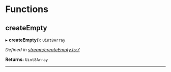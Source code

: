 

# Functions

<a id="createempty"></a>

##  createEmpty

▸ **createEmpty**(): `Uint8Array`

*Defined in [stream/createEmpty.ts:7](https://github.com/polkadot-js/common/blob/a396d17/packages/trie-codec/src/stream/createEmpty.ts#L7)*

**Returns:** `Uint8Array`

___

